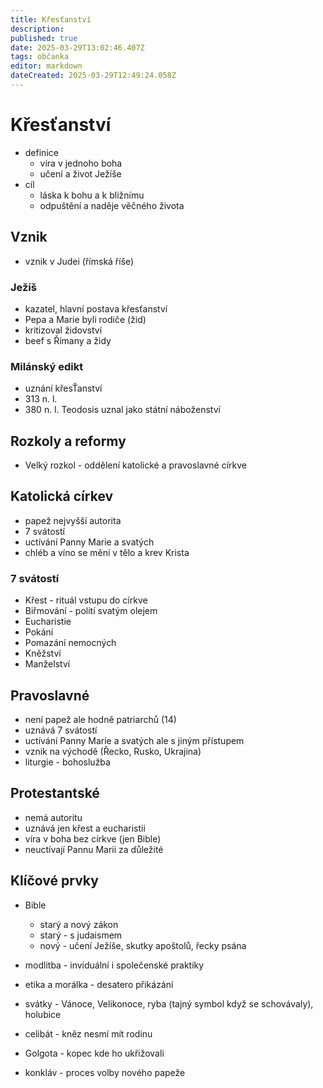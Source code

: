 ```yaml
---
title: Křesťanství
description: 
published: true
date: 2025-03-29T13:02:46.407Z
tags: občanka
editor: markdown
dateCreated: 2025-03-29T12:49:24.058Z
---
```


# Křesťanství
- definice
	- víra v jednoho boha
	- učení a život Ježíše
- cíl
	- láska k bohu a k bližnímu
	- odpuštění a naděje věčného života

## Vznik
- vznik v Judei (římská říše)

### Ježíš
- kazatel, hlavní postava křesťanství
- Pepa a Marie byli rodiče (žid)
- kritizoval židovství
- beef s Římany a židy

### Milánský edikt
- uznání křesŤanství
- 313 n. l.
- 380 n. l. Teodosis uznal jako státní náboženství

## Rozkoly a reformy
- Velký rozkol - oddělení katolické a pravoslavné církve

## Katolická církev
- papež nejvyšší autorita
- 7 svátostí
- uctívání Panny Marie a svatých
- chléb a víno se mění v tělo a krev Krista

### 7 svátostí
- Křest - rituál vstupu do církve
- Biřmování - polití svatým olejem
- Eucharistie
- Pokání
- Pomazání nemocných
- Kněžství
- Manželství

## Pravoslavné
- není papež ale hodně patriarchů (14)
- uznává 7 svátostí
- uctívání Panny Marie a svatých ale s jiným přístupem
- vznik na východě (Řecko, Rusko, Ukrajina)
- liturgie - bohoslužba

## Protestantské
- nemá autoritu
- uznává jen křest a eucharistii
- víra v boha bez církve (jen Bible)
- neuctívají Pannu Marii za důležité

## Klíčové prvky
- Bible
	- starý a nový zákon
	- starý - s judaismem
	- nový - učení Ježíše, skutky apoštolů, řecky psána
- modlitba - inviduální i společenské praktiky
- etika a morálka - desatero přikázání
- svátky - Vánoce, Velikonoce, ryba (tajný symbol když se schovávaly), holubice

- celibát - kněz nesmí mít rodinu
- Golgota - kopec kde ho ukřižovali
- konkláv - proces volby nového papeže
